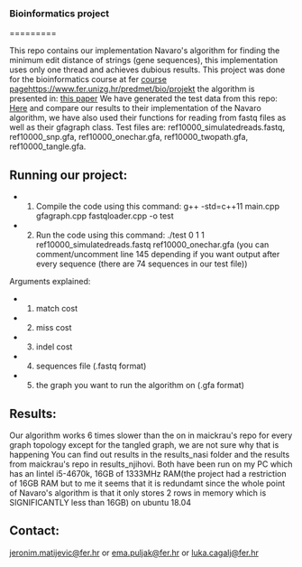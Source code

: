 ### Bioinformatics project
=========

This repo contains our implementation Navaro's algorithm for finding the minimum edit distance of strings (gene sequences), this implementation uses only one thread and achieves dubious results. This project was done for the bioinformatics course at fer [course page](https://www.fer.unizg.hr/predmet/bio/projekt)https://www.fer.unizg.hr/predmet/bio/projekt
the algorithm is presented in: [this paper](https://www.sciencedirect.com/science/article/pii/S0304397599003333)
We have generated the test data from this repo: [Here](https://github.com/maickrau/GraphAligner/tree/PaperExperiments/WabiExperimentSnake) and compare our results to their implementation of the Navaro algorithm, we have also used their functions for reading from fastq files as well as their gfagraph class.
Test files are: ref10000_simulatedreads.fastq, ref10000_snp.gfa, ref10000_onechar.gfa, ref10000_twopath.gfa, ref10000_tangle.gfa.

Running our project:
--------------
* 1. Compile the code using this command: g++ -std=c++11 main.cpp gfagraph.cpp fastqloader.cpp -o test
* 2. Run the code using this command: ./test 0 1 1 ref10000_simulatedreads.fastq ref10000_onechar.gfa 
(you can comment/uncomment line 145 depending if you want output after every sequence (there are 74 sequences in our test file))

Arguments explained:
- 1. match cost
- 2. miss cost
- 3. indel cost
- 4. sequences file (.fastq format)
- 5. the graph you want to run the algorithm on (.gfa format)

Results:
-------------
Our algorithm works 6 times slower than the on in maickrau's repo for every graph topology except for the tangled graph, we are not sure why that is happening
You can find out results in the results_nasi folder and the results from maickrau's repo in results_njihovi. Both have been run on my PC which has an Iintel i5-4670k, 16GB of 1333MHz RAM(the project had a restriction of 16GB RAM but to me it seems that it is redundamt since the whole point of Navaro's algorithm is that it only stores 2 rows in memory which is SIGNIFICANTLY less than 16GB) on ubuntu 18.04

Contact:
--------
jeronim.matijevic@fer.hr or
ema.puljak@fer.hr or
luka.cagalj@fer.hr
